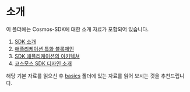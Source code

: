 <!--
order: false
parent:
  order: 1
-->

# 소개

이 폴더에는 Cosmos-SDK에 대한 소개 자료가 포함되어 있습니다.

1. [SDK 소개](./overview.md)
2. [애플리케이션 특화 블록체인](./why-app-specific.md)
3. [SDK 애플리케이션의 아키텍쳐](./sdk-app-architecture.md)
4. [코스모스 SDK 디자인 소개](./sdk-design.md)

해당 기본 자료를 읽으신 후 [basics](../basics/README.md) 폴더에 있는 자료를 읽어
보시는 것을 추천드립니다.
